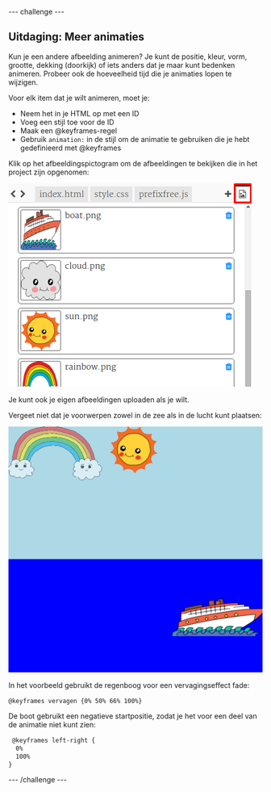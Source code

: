 \--- challenge \---

## Uitdaging: Meer animaties

Kun je een andere afbeelding animeren? Je kunt de positie, kleur, vorm, grootte, dekking (doorkijk) of iets anders dat je maar kunt bedenken animeren. Probeer ook de hoeveelheid tijd die je animaties lopen te wijzigen.

Voor elk item dat je wilt animeren, moet je:

+ Neem het in je HTML op met een ID
+ Voeg een stijl toe voor de ID
+ Maak een @keyframes-regel
+ Gebruik `animation:` in de stijl om de animatie te gebruiken die je hebt gedefinieerd met @keyframes 

Klik op het afbeeldingspictogram om de afbeeldingen te bekijken die in het project zijn opgenomen:

![screenshot](images/sunrise-images.png)

Je kunt ook je eigen afbeeldingen uploaden als je wilt.

Vergeet niet dat je voorwerpen zowel in de zee als in de lucht kunt plaatsen:

![screenshot](images/sunrise-boat.png)

In het voorbeeld gebruikt de regenboog voor een vervagingseffect fade:

    @keyframes vervagen {0% 50% 66% 100%}
    

De boot gebruikt een negatieve startpositie, zodat je het voor een deel van de animatie niet kunt zien:

     @keyframes left-right {
      0%   
      100% 
    }
    

\--- /challenge \---